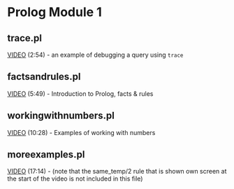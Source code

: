 # Prolog Module 1

## trace.pl

[VIDEO](https://youtu.be/360AHAy8U-E) (2:54) - an example of debugging a query using `trace`

## factsandrules.pl

[VIDEO](https://youtu.be/zRxNrK4kS5A) (5:49) - Introduction to Prolog, facts & rules

## workingwithnumbers.pl

[VIDEO](https://youtu.be/BtyKhoVooBM) (10:28) - Examples of working with numbers

## moreexamples.pl

[VIDEO](https://youtu.be/fjw5nif64X8) (17:14) - (note that the same_temp/2 rule that is shown own screen at the start of the video is not included in this file)
